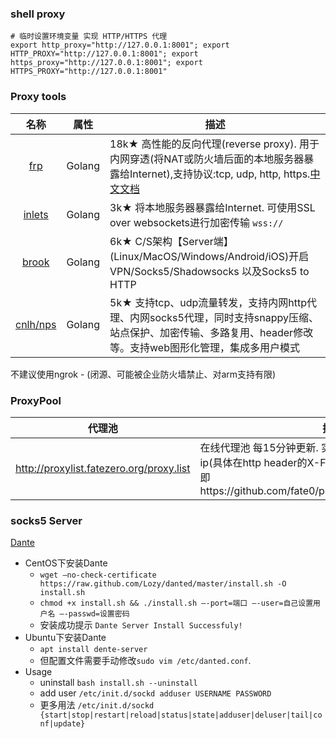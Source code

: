 ### shell proxy

```
# 临时设置环境变量 实现 HTTP/HTTPS 代理
export http_proxy="http://127.0.0.1:8001"; export HTTP_PROXY="http://127.0.0.1:8001"; export https_proxy="http://127.0.0.1:8001"; export HTTPS_PROXY="http://127.0.0.1:8001"
```

### Proxy tools

|名称|属性|描述|
|:-------------:|--|-----|
|[frp](https://github.com/fatedier/frp)|Golang|18k★ 高性能的反向代理(reverse proxy). 用于内网穿透(将NAT或防火墙后面的本地服务器暴露给Internet),支持协议:tcp, udp, http, https.[中文文档](https://github.com/fatedier/frp/blob/master/README_zh.md)|
|[inlets](https://github.com/alexellis/inlets)|Golang|3k★ 将本地服务器暴露给Internet. 可使用SSL over websockets进行加密传输 `wss://`|
|[brook](https://github.com/txthinking/brook)|Golang|6k★ C/S架构【Server端】(Linux/MacOS/Windows/Android/iOS)开启VPN/Socks5/Shadowsocks 以及Socks5 to HTTP|
|[cnlh/nps](https://github.com/cnlh/nps)|Golang|5k★ 支持tcp、udp流量转发，支持内网http代理、内网socks5代理，同时支持snappy压缩、站点保护、加密传输、多路复用、header修改等。支持web图形化管理，集成多用户模式|

不建议使用ngrok - (闭源、可能被企业防火墙禁止、对arm支持有限)

### ProxyPool

|代理池|描述|
|:---:|---------|
|http://proxylist.fatezero.org/proxy.list | 在线代理池 每15分钟更新. 实测很多高匿代理会暴露真实ip(具体在http header的X-Forwarded-For中最后一个ip)   即https://github.com/fate0/proxylist/blob/master/proxy.list|


### socks5 Server

[Dante](https://github.com/Lozy/danted)

* CentOS下安装Dante
  * `wget —no-check-certificate https://raw.github.com/Lozy/danted/master/install.sh -O install.sh`
  * `chmod +x install.sh && ./install.sh –-port=端口 –-user=自己设置用户名 –-passwd=设置密码`
  * 安装成功提示 `Dante Server Install Successfuly!`
* Ubuntu下安装Dante
  * `apt install dente-server`
  * 但配置文件需要手动修改`sudo vim /etc/danted.conf`.
* Usage
  * uninstall `bash install.sh --uninstall`
  * add user `/etc/init.d/sockd adduser USERNAME PASSWORD`
  * 更多用法 `/etc/init.d/sockd {start|stop|restart|reload|status|state|adduser|deluser|tail|conf|update}`
